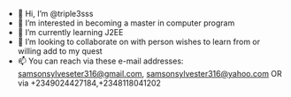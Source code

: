 - 👋 Hi, I’m @triple3sss
- 👀 I’m interested in becoming a master in computer program
- 🌱 I’m currently learning J2EE
- 💞️ I’m looking to collaborate on with person wishes to learn from or willing add to my quest
- 📫 You can reach via these e-mail addresses: samsonsylveseter316@gmail.com, samsonsylvester316@yahoo.com OR via +2349024427184,+2348118041202
